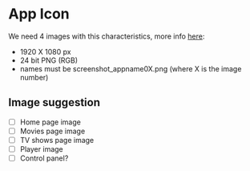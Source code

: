 # App Icon

We need 4 images with this characteristics, more info [here](https://developer.samsung.com/smarttv/design/app-icons-and-screenshots.html#App-Screenshot):

- 1920 X 1080 px
- 24 bit PNG (RGB)
- names must be screenshot_appname0X.png (where X is the image number)

## Image suggestion

- [ ] Home page image
- [ ] Movies page image
- [ ] TV shows page image
- [ ] Player image
- [ ] Control panel?